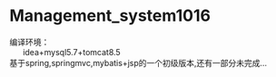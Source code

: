 # Management_system1016
编译环境：<br> 
&nbsp;&nbsp;&nbsp;&nbsp;&nbsp;
idea+mysql5.7+tomcat8.5<br>
基于spring,springmvc,mybatis+jsp的一个初级版本,还有一部分未完成...
